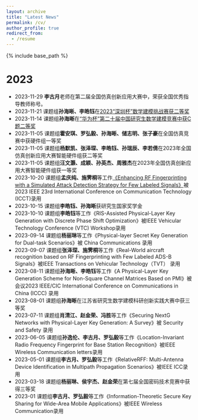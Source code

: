 ```yaml
---
layout: archive
title: "Latest News"
permalink: /cv/
author_profile: true
redirect_from:
  - /resume
---
```


{% include base_path %}

2023
======
* 2023-11-29 **李古月**老师在第二届全国仿真创新应用大赛中，荣获全国优秀指导教师称号。
* 2023-11-21 课题组**孙海晰、李皓钰**在[2023“深圳杯”数学建模挑战赛获二等奖](http://www.m2ct.org/index.jsp)
* 2023-11-14 课题组**孙海晰**在[“华为杯”第二十届中国研究生数学建模竞赛中获C题二等奖]()
* 2023-11-05 课题组**霍安琪、罗弘毅、孙海晰、储志明、张子豪**在全国仿真竞赛中获硬件组一等奖
* 2023-11-05 课题组**杨默凯、张泽琛、李皓钰、孙瑞辰、李若倩**在2023年全国仿真创新应用大赛智能硬件组获二等奖
* 2023-11-05 课题组**汪文灏、成颖、孙英杰、周雅杰**在2023年全国仿真创新应用大赛智能硬件组获一等奖
* 2023-10-20 课题组**孟庆纯、施霁桐**等工作[《Enhancing RF Fingerprinting with a Simulated Attack Detection Strategy for Few Labeled Signals》]()被2023 IEEE 23rd International Conference on Communication Technology (ICCT)录用
* 2023-10-15 课题组**李皓钰、孙海晰**获研究生国家奖学金
* 2023-10-10 课题组**李皓钰**等工作《RIS-Assisted Physical-Layer Key Generation with Discrete Phase Shift Optimization》被IEEE Vehicular Technology Conference (VTC) Workshop录用
* 2023-09-14 课题组**杨丽琳**等工作《Physical-layer Secret Key Generation for Dual-task Scenarios》被 China Communications 录用
* 2023-09-07 课题组**张泽琛、施霁桐**等工作《Real-World aircraft recognition based on RF Fingerprinting with Few Labeled ADS-B Signals》被IEEE Transactions on Vehicular Technology（TVT） 录用
* 2023-08-11 课题组**孙海晰、李皓钰**等工作《A Physical-Layer Key Generation Scheme for Non-Square Channel Matrices Based on PMI》被会议2023 IEEE/CIC International Conference on Communications in China (ICCC) 录用
* 2023-08-01 课题组**孙海晰**在江苏省研究生数学建模科研创新实践大赛中获三等奖
* 2023-07-11 课题组**肖清江、赵金荣、冯胜**等工作《Securing NextG Networks with Physical-Layer Key Generation: A Survey》被 Security and Safety 录用
* 2023-06-05 课题组**孙逸伦、李古月、罗弘毅**等工作《Location-Invariant Radio Frequency Fingerprint for Base Station Recognition》被IEEE Wireless Communication letters录用
* 2023-05-01 课题组**李古月、罗弘毅**等工作《RelativeRFF: Multi-Antenna Device Identification in Multipath Propagation Scenarios》被IEEE ICC录用
* 2023-03-18 课题组**杨丽琳、侯宇杰、赵金荣**在第七届全国密码技术竞赛中获得三等奖
* 2023-01    课题组**李古月、罗弘毅**等工作《Information-Theoretic Secure Key Sharing for Wide-Area Mobile Applications》被IEEE Wireless Communication录用
